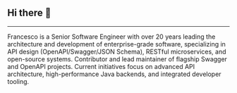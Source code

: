 ## Hi there 👋
----
Francesco is a Senior Software Engineer with over 20 years leading the architecture and development of enterprise-grade software, specializing in API design (OpenAPI/Swagger/JSON Schema), RESTful microservices, and open-source systems. Contributor and lead maintainer of flagship Swagger and OpenAPI projects. Current initiatives focus on advanced API architecture, high-performance Java backends, and integrated developer tooling.


